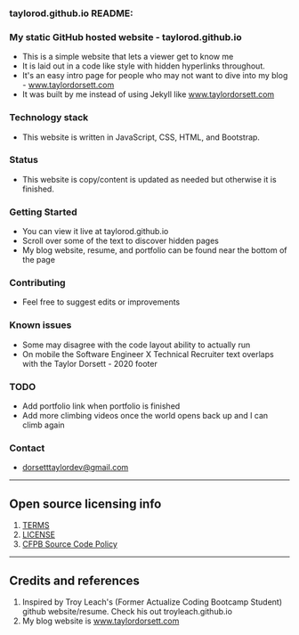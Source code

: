 ### taylorod.github.io README:

### My static GitHub hosted website - taylorod.github.io
- This is a simple website that lets a viewer get to know me
- It is laid out in a code like style with hidden hyperlinks throughout.
- It's an easy intro page for people who may not want to dive into my blog - www.taylordorsett.com
- It was built by me instead of using Jekyll like www.taylordorsett.com

### Technology stack
 - This website is written in JavaScript, CSS, HTML, and Bootstrap.
 
### Status
 - This website is copy/content is updated as needed but otherwise it is finished. 
 
### Getting Started
- You can view it live at taylorod.github.io
- Scroll over some of the text to discover hidden pages
- My blog website, resume, and portfolio can be found near the bottom of the page

### Contributing
- Feel free to suggest edits or improvements

### Known issues
- Some may disagree with the code layout ability to actually run
- On mobile the Software Engineer X Technical Recruiter text overlaps with the Taylor Dorsett - 2020 footer

### TODO
- Add portfolio link when portfolio is finished
- Add more climbing videos once the world opens back up and I can climb again

### Contact
- dorsetttaylordev@gmail.com

---

## Open source licensing info
1. [TERMS](TERMS.md)
2. [LICENSE](LICENSE)
3. [CFPB Source Code Policy](https://github.com/cfpb/source-code-policy/)

----

## Credits and references

1. Inspired by Troy Leach's (Former Actualize Coding Bootcamp Student) github website/resume. Check his out troyleach.github.io
2. My blog website is www.taylordorsett.com
